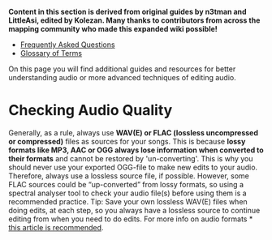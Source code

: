 <!-- TITLE: Advanced Audio Editing -->
<!-- SUBTITLE: Advanced Audio Editing -->

**Content in this section is derived from original guides by n3tman and LittleAsi, edited by Kolezan. Many thanks to contributors from across the mapping community who made this expanded wiki possible!**
* [Frequently Asked Questions](/mapping/faq)
* [Glossary of Terms](/mapping/glossary)

On this page you will find additional guides and resources for better understanding audio or more advanced techniques of editing audio.
# Checking Audio Quality
Generally, as a rule, always use **WAV(E) or FLAC (lossless uncompressed or compressed)** files as sources for your songs. This is because **lossy formats like MP3, AAC or OGG always lose information when converted to their formats** and cannot be restored by 'un-converting'. This is why you should never use your exported OGG-file to make new edits to your audio. Therefore, always use a lossless source file, if possible. However, some FLAC sources could be “up-converted” from lossy formats, so using a spectral analyser tool to check your audio file(s) before using them is a recommended practice.
Tip: Save your own lossless WAV(E) files when doing edits, at each step, so you always have a lossless source to continue editing from when you need to do edits.
For more info on audio formats * [this article is recommended](https://opentrackers.org/whatinterviewprep.com/prepare-for-the-interview/audio-formats/index.html).





